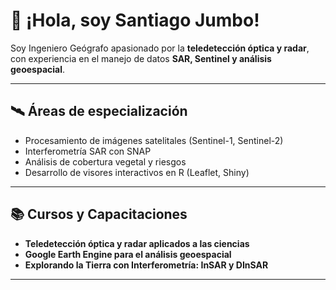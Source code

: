 # 👋 ¡Hola, soy Santiago Jumbo!
Soy Ingeniero Geógrafo apasionado por la **teledetección óptica y radar**, con experiencia en el manejo de datos **SAR, Sentinel y análisis geoespacial**.

---

## 🛰️ Áreas de especialización
- Procesamiento de imágenes satelitales (Sentinel-1, Sentinel-2)
- Interferometría SAR con SNAP
- Análisis de cobertura vegetal y riesgos
- Desarrollo de visores interactivos en R (Leaflet, Shiny)

---

## 📚 Cursos y Capacitaciones
- **Teledetección óptica y radar aplicados a las ciencias**
- **Google Earth Engine para el análisis geoespacial**
- **Explorando la Tierra con Interferometría: InSAR y DInSAR**

---
